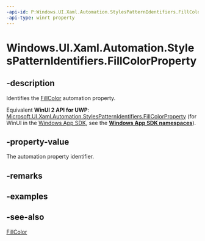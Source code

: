 ```yaml
---
-api-id: P:Windows.UI.Xaml.Automation.StylesPatternIdentifiers.FillColorProperty
-api-type: winrt property
---
```


<!-- Property syntax
public Windows.UI.Xaml.Automation.AutomationProperty FillColorProperty { get; }
-->

# Windows.UI.Xaml.Automation.StylesPatternIdentifiers.FillColorProperty

## -description
Identifies the [FillColor](../windows.ui.xaml.automation.provider/istylesprovider_fillcolor.md) automation property.

Equivalent **WinUI 2 API for UWP**: [Microsoft.UI.Xaml.Automation.StylesPatternIdentifiers.FillColorProperty](/windows/winui/api/microsoft.ui.xaml.automation.stylespatternidentifiers.fillcolorproperty) (for WinUI in the [Windows App SDK](/windows/apps/windows-app-sdk/), see the **[Windows App SDK namespaces](/windows/windows-app-sdk/api/winrt/)**).

## -property-value
The automation property identifier.

## -remarks

## -examples

## -see-also
[FillColor](../windows.ui.xaml.automation.provider/istylesprovider_fillcolor.md)
